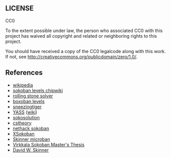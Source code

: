 
LICENSE
---

CC0

To the extent possible under law, the person who associated CC0 with
this project has waived all copyright and related or neighboring rights
to this project.

You should have received a copy of the CC0 legalcode along with this
work.  If not, see <http://creativecommons.org/publicdomain/zero/1.0/>.


References
---

* [wikipedia](https://en.wikipedia.org/wiki/Sokoban)
* [sokoban levels chipwiki](https://wiki.bitbusters.club/index.php?title=Sokoban_level&mobileaction=toggle_view_desktop)
* [rolling stone solver](https://webdocs.cs.ualberta.ca/~games/Sokoban/)
* [boxoban levels](https://github.com/google-deepmind/boxoban-levels )
* [sneezingtiger](http://sneezingtiger.com/sokoban/index.html)
* [YASS](https://github.com/joriswit/YASS) ([wiki](http://www.sokobano.de/wiki/index.php?title=Sokoban_solver_%22scribbles%22_by_Brian_Damgaard_about_the_YASS_solver))
* [sokosolution](http://sokobano.de/wiki/index.php?title=Sokoban_solver_%22scribbles%22_by_Florent_Diedler_about_the_Sokolution_solver)
* [cstheory](https://cs.stackexchange.com/questions/109807/multi-agent-sokoban-solvers-state-of-the-art)
* [nethack sokoban](https://nethackwiki.com/wiki/Sokoban_Level_3a)
* [XSokoban](https://www.cs.cornell.edu/andru/xsokoban.html)
* [Skinner microban](https://www.sokobanonline.com/play/web-archive/david-w-skinner/microban)
* [Virkkala Sokoban Master's Thesis](https://weetu.net/Timo-Virkkala-Solving-Sokoban-Masters-Thesis.pdf)
* [David W. Skinner](http://www.abelmartin.com/rj/sokobanJS/Skinner/David%20W.%20Skinner%20-%20Sokoban.htm)
